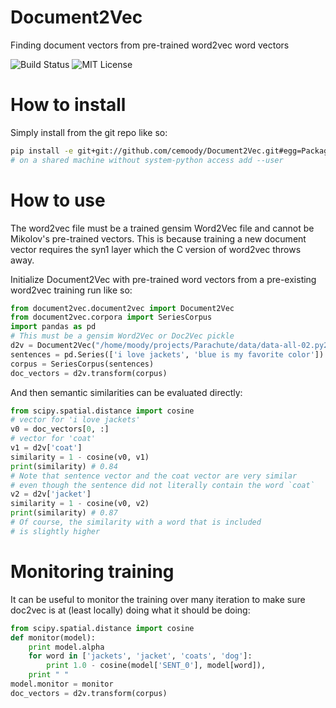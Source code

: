 # Document2Vec
Finding document vectors from pre-trained word2vec word vectors

![Build Status](https://api.travis-ci.org/cemoody/Document2Vec.svg)
![MIT License](http://img.shields.io/badge/license-MIT-blue.svg?style=flat)

# How to install
Simply install from the git repo like so:

```bash
pip install -e git+git://github.com/cemoody/Document2Vec.git#egg=Package
# on a shared machine without system-python access add --user
```

# How to use
The word2vec file must be a trained gensim Word2Vec file and cannot be Mikolov's
pre-trained vectors. This is because training a new document vector requires
the syn1 layer which the C version of word2vec throws away.

Initialize Document2Vec with pre-trained word vectors from a pre-existing
word2vec training run like so:

```python    
from document2vec.document2vec import Document2Vec
from document2vec.corpora import SeriesCorpus
import pandas as pd
# This must be a gensim Word2Vec or Doc2Vec pickle
d2v = Document2Vec("/home/moody/projects/Parachute/data/data-all-02.py2")
sentences = pd.Series(['i love jackets', 'blue is my favorite color'])
corpus = SeriesCorpus(sentences)
doc_vectors = d2v.transform(corpus)
```

And then semantic similarities can be evaluated directly:

```python
from scipy.spatial.distance import cosine
# vector for 'i love jackets'
v0 = doc_vectors[0, :] 
# vector for 'coat'
v1 = d2v['coat']
similarity = 1 - cosine(v0, v1)
print(similarity) # 0.84
# Note that sentence vector and the coat vector are very similar
# even though the sentence did not literally contain the word `coat`
v2 = d2v['jacket']
similarity = 1 - cosine(v0, v2)
print(similarity) # 0.87
# Of course, the similarity with a word that is included
# is slightly higher
```

# Monitoring training

It can be useful to monitor the training over many iteration
to make sure doc2vec is at (least locally) doing what it should be doing:

```python
from scipy.spatial.distance import cosine
def monitor(model):
    print model.alpha
    for word in ['jackets', 'jacket', 'coats', 'dog']:
        print 1.0 - cosine(model['SENT_0'], model[word]),
    print " "
model.monitor = monitor
doc_vectors = d2v.transform(corpus)
```
 
